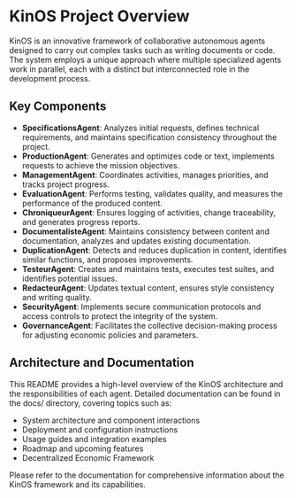 # KinOS Project Overview

KinOS is an innovative framework of collaborative autonomous agents designed to carry out complex tasks such as writing documents or code. The system employs a unique approach where multiple specialized agents work in parallel, each with a distinct but interconnected role in the development process.

## Key Components
- **SpecificationsAgent**: Analyzes initial requests, defines technical requirements, and maintains specification consistency throughout the project.
- **ProductionAgent**: Generates and optimizes code or text, implements requests to achieve the mission objectives.
- **ManagementAgent**: Coordinates activities, manages priorities, and tracks project progress.
- **EvaluationAgent**: Performs testing, validates quality, and measures the performance of the produced content.
- **ChroniqueurAgent**: Ensures logging of activities, change traceability, and generates progress reports.
- **DocumentalisteAgent**: Maintains consistency between content and documentation, analyzes and updates existing documentation.
- **DuplicationAgent**: Detects and reduces duplication in content, identifies similar functions, and proposes improvements.
- **TesteurAgent**: Creates and maintains tests, executes test suites, and identifies potential issues.
- **RedacteurAgent**: Updates textual content, ensures style consistency and writing quality.
- **SecurityAgent**: Implements secure communication protocols and access controls to protect the integrity of the system.
- **GovernanceAgent**: Facilitates the collective decision-making process for adjusting economic policies and parameters.

## Architecture and Documentation

This README provides a high-level overview of the KinOS architecture and the responsibilities of each agent. Detailed documentation can be found in the docs/ directory, covering topics such as:

- System architecture and component interactions
- Deployment and configuration instructions
- Usage guides and integration examples
- Roadmap and upcoming features
- Decentralized Economic Framework

Please refer to the documentation for comprehensive information about the KinOS framework and its capabilities.
